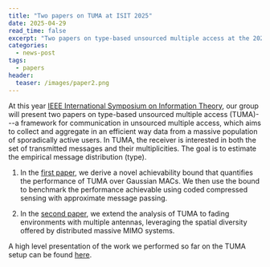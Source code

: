 ```yaml
---
title: "Two papers on TUMA at ISIT 2025"
date: 2025-04-29
read_time: false
excerpt: "Two papers on type-based unsourced multiple access at the 2025 IEEE International Symposium on Information Theory"
categories:
  - news-post
tags:
  - papers
header:
  teaser: /images/paper2.png
---
```


At this year [IEEE International Symposium on Information Theory](https://2025.ieee-isit.org), our group will present two papers on
type-based unsourced multiple access (TUMA)---a framework for communication in unsourced
multiple access, which aims to collect and aggregate in an efficient way data from a
massive population of sporadically active users. In TUMA, the receiver is interested in both the set of transmitted messages and their multiplicities.
The goal is to estimate the empirical message distribution (type).

1. In the [first paper](https://arxiv.org/abs/2504.19916), we derive a novel achievability bound that quantifies the performance of TUMA over Gaussian MACs.
We then use the bound to benchmark the
performance achievable using  coded
compressed sensing with approximate message passing.

2. In the [second paper](https://arxiv.org/abs/2504.19954), we extend the analysis of TUMA to fading environments with multiple antennas, leveraging the spatial diversity offered by distributed massive MIMO systems.

A high level presentation of the work we performed so far on the TUMA setup can be found
[here](/files/2025/2025-03-tuma-scc.pdf).
